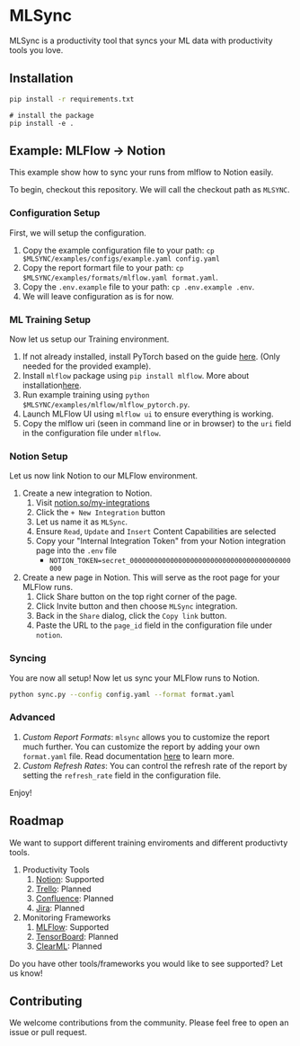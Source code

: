 # MLSync

MLSync is a productivity tool that syncs your ML data with productivity tools you love. 

## Installation

```sh
pip install -r requirements.txt
```

```
# install the package
pip install -e .
```

## Example: MLFlow -> Notion

This example show how to sync your runs from mlflow to Notion easily.

To begin, checkout this repository. We will call the checkout path as `MLSYNC`.

### Configuration Setup

First, we will setup the configuration.

1. Copy the example configuration file to your path: `cp $MLSYNC/examples/configs/example.yaml config.yaml`
2. Copy the report formart file to your path: `cp $MLSYNC/examples/formats/mlflow.yaml format.yaml`.
3. Copy the `.env.example` file to your path: `cp .env.example .env`.
4. We will leave configuration as is for now.

### ML Training Setup

Now let us setup our Training environment.

1. If not already installed, install PyTorch based on the guide [here](https://pytorch.org/get-started/locally/). (Only needed for the provided example).
2. Install `mlflow` package using `pip install mlflow`. More about installation[here](https://www.mlflow.org/docs/latest/quickstart.html).
3. Run example training using `python $MLSYNC/examples/mlflow/mlflow_pytorch.py`.
4. Launch MLFlow UI using `mlflow ui` to ensure everything is working.
5. Copy the mlflow uri (seen in command line or in browser) to the `uri` field in the configuration file under `mlflow`.

### Notion Setup

Let us now link Notion to our MLFlow environment.

1. Create a new integration to Notion.
    1. Visit [notion.so/my-integrations](https://www.notion.so/my-integrations)
    2. Click the `+ New Integration` button
    3. Let us name it as `MLSync`.
    4. Ensure `Read`, `Update` and `Insert` Content Capabilities are selected
    5. Copy your "Internal Integration Token" from your Notion integration page into the `.env` file
        - `NOTION_TOKEN=secret_0000000000000000000000000000000000000000000`
2. Create a new page in Notion. This will serve as the root page for your MLFlow runs.
    1. Click Share button on the top right corner of the page.
    2. Click Invite button and then choose `MLSync` integration.
    3. Back in the `Share` dialog, click the `Copy link` button.
    4. Paste the URL to the `page_id` field in the configuration file under `notion`.

### Syncing

You are now all setup! Now let us sync your MLFlow runs to Notion.

```sh
python sync.py --config config.yaml --format format.yaml
```

### Advanced

1. *Custom Report Formats*: `mlsync` allows you to customize the report much further. You can customize the report by adding your own `format.yaml` file. Read documentation [here]() to learn more.
2. *Custom Refresh Rates*: You can control the refresh rate of the report by setting the `refresh_rate` field in the configuration file.

Enjoy!

## Roadmap

We want to support different training enviroments and different productivty tools.

1. Productivity Tools
    1. [Notion](https://notion.so): Supported
    2. [Trello](https://trello.com): Planned
    3. [Confluence](https://www.atlassian.com/software/confluence): Planned
    4. [Jira](https://www.atlassian.com/software/jira): Planned
2. Monitoring Frameworks
    1. [MLFlow](https://www.mlflow.org): Supported
    2. [TensorBoard](https://www.tensorflow.org/get_started/summaries_and_tensorboard): Planned
    3. [ClearML](https://www.clearml.com): Planned

Do you have other tools/frameworks you would like to see supported? Let us know!

## Contributing

We welcome contributions from the community. Please feel free to open an issue or pull request.